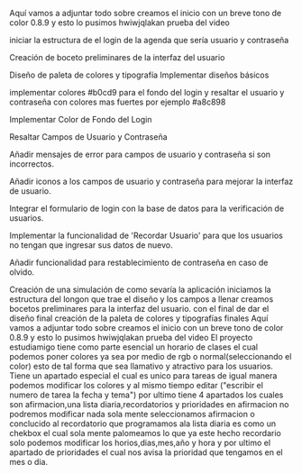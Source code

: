 Aquí vamos a adjuntar todo sobre creamos el inicio con un breve tono de color 0.8.9 y esto lo pusimos hwiwjqlakan prueba del video 

iniciar la estructura de el login de la agenda que sería usuario y contraseña

Creación de boceto preliminares de la interfaz del usuario 

Diseño de paleta de colores y tipografía
Implementar diseños básicos 

implementar colores   #b0cd9 para el fondo del login y resaltar el usuario y contraseña con colores mas fuertes por ejemplo #a8c898

Implementar Color de Fondo del Login

Resaltar Campos de Usuario y Contraseña

Añadir mensajes de error para campos de usuario y contraseña si son incorrectos.

Añadir iconos a los campos de usuario y contraseña para mejorar la interfaz de usuario.

Integrar el formulario de login con la base de datos para la verificación de usuarios.

Implementar la funcionalidad de 'Recordar Usuario' para que los usuarios no tengan que ingresar sus datos de nuevo.

Añadir funcionalidad para restablecimiento de contraseña en caso de olvido.


Creación de una simulación de como sevaría la aplicación 
iniciamos la estructura del longon que trae el diseño y los campos a llenar
creamos bocetos preliminares  para la interfaz del usuario. con el final de dar el diseño final
creación de la paleta de colores y tipografías finales
Aquí vamos a adjuntar todo sobre creamos el inicio con un breve tono de color 0.8.9 y esto lo pusimos hwiwjqlakan prueba del video 
El proyecto estudiamigo tiene como parte esencial un horario de clases el cual podemos poner colores ya sea por medio de rgb o normal(seleccionando el color) esto de tal forma que sea llamativo y atractivo para los usuarios.
Tiene un apartado especial el cual es unico para tareas de igual manera podemos modificar los colores y al mismo tiempo editar ("escribir el numero de tarea la fecha y tema")
por ultimo tiene 4 apartados los cuales son afirmacion,una lista diaria,recordatorios y prioridades
en afirmacion no podremos modificar nada sola mente seleccionamos afirmacion o conclucido al recordatorio que programamos
ala lista diaria es como un chekbox el cual sola mente palomeamos lo que ya este hecho 
recordario solo podemos modificar los horios,dias,mes,año y hora
y por ultimo el apartado de prioridades el cual nos avisa la prioridad que tengamos en el mes o dia.

